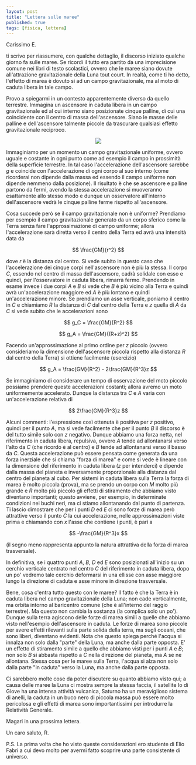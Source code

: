 ```yaml
---
layout: post
title: "Lettera sulle maree"
published: true
tags: [fisica, lettera]
---
```


Carissimo E.

ti scrivo per riassumere, con qualche dettaglio, il discorso iniziato qualche giorno fa sulle maree.
Se ricordi il tutto era partito da una imprecisione comune nei libri di testo scolastici, ovvero che
le maree siano dovute all'attrazione gravitazionale della Luna tout court. In realtà, come ti ho
detto, l'effetto di marea è dovuto si ad un campo gravitazionale, ma al moto di caduta libera in tale campo.

Provo a spiegarmi in un contesto apparentemente diverso da quello terrestre. Immagina un ascensore
in caduta libera in un campo gravitazionale ed al cui interno siano posizionate cinque palline, di
cui una coincidente con il centro di massa dell'ascensore. Siano le masse delle palline e
dell'ascensore talmente piccole da trascurare qualsiasi effetto gravitazionale reciproco.

<p align="center"> 
<img src="{{ site.url }}/images/lift.jpg">
</p>


Immaginiamo per un momento un campo gravitazionale uniforme, ovvero uguale e costante in ogni punto
come ad esempio il campo in prossimità della superficie terrestre. In tal caso l'accelerazione
dell'ascensore sarebbe $g$ e coincide con l'accelerazione di ogni corpo al suo interno (come
ricorderai non dipende dalla massa ed essendo il campo uniforme non dipende nemmeno dalla
posizione). Il risultato è che se ascensore e palline partono da fermi, avendo la stessa
accelerazione si muoveranno esattamente allo stesso modo e dunque un osservatore all'interno
dell'ascensore vedrà le cinque palline ferme rispetto all'ascensore. 

Cosa succede però se il campo gravitazionale non è uniforme? Prendiamo per esempio il campo
gravitazionale generato da un corpo sferico come la Terra senza fare l'approssimazione di campo
uniforme; allora l'accelerazione sarà diretta verso il centro della Terra ed avrà una intensità data
da 

$$ \frac{GM}{r^2} $$

dove $r$ è la distanza dal centro. Si vede subito in questo caso che l'accelerazione dei cinque
corpi nell'ascensore non è più la stessa. Il corpo $C$, essendo nel centro di massa dell'ascensore,
cadrà solidale con esso e quindi, per l'osservatore in caduta libera, rimarrà fermo. 
Prendendo in esame invece i due corpi $A$ e $B$ si vede che $B$ è più vicino alla Terra e quindi
avrà un'accelerazione maggiore ed $A$ è più lontano e quindi un'accelerazione minore. Se prendiamo
un asse verticale, poniamo il centro in $C$ e chiamiamo $R$ la distanza di $C$ dal centro della
Terra e $z$ quella di $A$ da $C$ si vede subito che le accelerazioni sono 

$$ g_C = \frac{GM}{R^2} $$

$$ g_A = \frac{GM}{(R+z)^2} $$

Facendo un'approssimazione al primo ordine per $z$ piccolo (ovvero consideriamo la dimensione
dell'ascensore piccola rispetto alla distanza $R$ dal centro della Terra) si ottiene facilmente
(esercizio)

$$ g_A = \frac{GM}{R^2} - 2\frac{GM}{R^3}z $$

Se immaginiamo di considerare un tempo di osservazione del moto piccolo possiamo prendere queste
accelerazioni costanti; allora avremo un moto uniformemente accelerato. Dunque la distanza tra $C$ e
$A$ varia con un'accelerazione relativa di

$$ 2\frac{GM}{R^3}z $$

Alcuni commenti: l'espressione così ottenuta è positiva per $z$ positivo, quindi per il punto $A$,
ma si vede facilmente che per il punto $B$ il discorso è del tutto simile solo con $z$ negativo.
Dunque abbiamo una forza netta, nel riferimento in caduta libera, repulsiva, ovvero $A$ tende ad
allontanarsi verso l'alto da $C$ (che ricordo è al centro) e $B$ tende ad allontanarsi verso il
basso da $C$. Questa accelerazione può essere pensata come generata da una forza inerziale che 
si chiama "forza di marea" e come si vede è lineare con la dimensione del
riferimento in caduta libera ($z$ per intenderci) e dipende dalla massa del pianeta e inversamente
proporzionale alla distanza dal centro del pianeta al cubo. Per sistemi in caduta libera
sulla Terra la forza di marea è molto piccola (prova), ma se prendo un corpo con $M$ molto più grande e $R$
molto più piccolo gli effetti di stiramento che abbiamo visto diventano importanti; questo avviene,
per esempio, in determinate condizioni nei buchi neri, ma ci stiamo allontanando dal punto di
partenza. Ti lascio dimostrare che per i punti $D$ ed $E$ ci sono forze di marea però attrattive
verso il punto $C$ la cui accelerazione, nelle approssimazioni viste prima e chiamando con $x$ l'asse
che contiene i punti, è pari a 

$$ -\frac{GM}{R^3}x $$

(il segno meno rappresenta appunto la natura attrattiva della forza di marea trasversale). 

In definitiva, se i quattro punti $A$, $B$, $D$ ed $E$ sono posizionati all'inizio su un cerchio
verticale centrato nel centro $C$ del riferimento in caduta libera, dopo un po' vedremo tale cerchio
deformarsi in una ellisse con asse maggiore lungo la direzione di caduta e asse minore in direzione
trasversale.

Bene, cosa c'entra tutto questo con le maree? Il fatto è che la Terra è in caduta libera nel campo
gravitazionale della Luna; non cade verticalmente, ma orbita intorno al baricentro comune (che è
all'interno del raggio terrestre). Ma questo non cambia la sostanza (la complica solo un po').
Dunque sulla terra agiscono delle forze di marea simili a quelle che abbiamo visto nell'esempio
dell'ascensore in caduta. Le forze di marea sono piccole per avere effetti rilevanti sulla parte
solida della terra, ma sugli oceani, che sono liberi, diventano evidenti. Nota che questo spiega
perché l'acqua si innalza non solo dalla "parte" della Luna, ma anche dalla parte opposta. E' un
effetto di stiramento simile a quello che abbiamo visti per i punti $A$ e $B$; non solo $B$ si
abbasta rispetto a $C$ nella direzione del pianeta, ma $A$ se ne allontana. Stessa cosa per le maree
sulla Terra, l'acqua si alza non solo dalla parte "in caduta" verso la Luna, ma anche dalla parte
opposta. 

Ci sarebbero molte cose da poter discutere su quanto abbiamo visto qui; a causa delle maree la Luna
ci mostra sempre la stessa faccia, il satellite Io di Giove ha una intensa attività vulcanica,
Saturno ha un meraviglioso sistema di anelli, la caduta in un buco nero di piccola massa può essere molto 
pericolosa e gli effetti di marea sono importantissimi per introdurre la Relatività Generale.

Magari in una prossima lettera. 

Un caro saluto, R.

P.S.
La prima volta che ho visto queste considerazioni ero studente di  Elio Fabri a cui devo molto  per avermi
fatto scoprire una parte consistente di universo.




